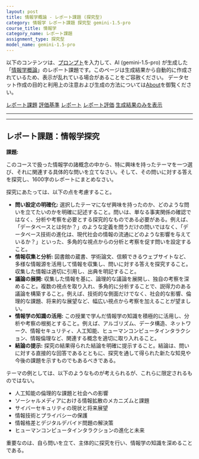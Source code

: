 ```yaml
---
layout: post
title: 情報学概論 - レポート課題 (探究型)
category: 情報学 レポート課題 探究型 gemini-1.5-pro
course_title: 情報学
category_name: レポート課題
assignment_type: 探究型
model_name: gemini-1.5-pro
---
```


以下のコンテンツは、[プロンプト](https://github.com/takedatoshiyuki/synthetic_assignments/tree/main/generated/情報学/gemini-1.5-pro/prompt_レポート課題-探究型.md)を入力して、AI (gemini-1.5-pro) が生成した「[情報学概論](/contents/情報学/)」のレポート課題です。このページは生成結果から自動的に作成されているため、表示が乱れている場合があることをご容赦ください。
データセット作成の目的と利用上の注意および生成の方法については[About](/About)を御覧ください。

[レポート課題](../レポート課題-探究型)
[評価基準](../評価基準-探究型)
[レポート](../レポート-探究型)
[レポート評価](../レポート評価-探究型)
[生成結果のみを表示](https://github.com/takedatoshiyuki/synthetic_assignments/tree/main/generated/情報学/gemini-1.5-pro/レポート課題-探究型.md)
  

***
***
  
## レポート課題：情報学探究

**課題:**

このコースで扱った情報学の諸概念の中から、特に興味を持ったテーマを一つ選び、それに関連する具体的な問いを立てなさい。そして、その問いに対する答えを探究し、1600字のレポートにまとめなさい。

探究にあたっては、以下の点を考慮すること。

* **問い設定の明確化:**  選択したテーマになぜ興味を持ったのか、どのような問いを立てたいのかを明確に記述すること。問いは、単なる事実関係の確認ではなく、分析や考察を必要とする探究的なものである必要がある。例えば、「データベースとは何か？」のような定義を問うだけの問いではなく、「データベース技術の進化は、現代社会の情報の流通にどのような影響を与えているか？」といった、多角的な視点からの分析と考察を促す問いを設定すること。
* **情報収集と分析:**  図書館の蔵書、学術論文、信頼できるウェブサイトなど、多様な情報源を活用して情報を収集し、問いに対する答えを探究すること。収集した情報は適切に引用し、出典を明記すること。
* **議論の展開:**  収集した情報を基に、論理的な議論を展開し、独自の考察を深めること。複数の視点を取り入れ、多角的に分析することで、説得力のある議論を構築すること。例えば、技術的な側面だけでなく、社会的な影響、倫理的な課題、将来的な展望など、幅広い視点から考察を加えることが望ましい。
* **情報学の知識の活用:**  この授業で学んだ情報学の知識を積極的に活用し、分析や考察の根拠とすること。例えば、アルゴリズム、データ構造、ネットワーク、情報セキュリティ、人工知能、ヒューマンコンピュータインタラクション、情報倫理など、関連する概念を適切に取り入れること。
* **結論の提示:**  探究の結果得られた結論を明確に提示すること。結論は、問いに対する直接的な回答であるとともに、探究を通して得られた新たな知見や今後の課題を示すものでもあるべきである。

テーマの例としては、以下のようなものが考えられるが、これらに限定されるものではない。

* 人工知能の倫理的な課題と社会への影響
* ソーシャルメディアにおける情報拡散のメカニズムと課題
* サイバーセキュリティの現状と将来展望
* 情報技術とプライバシーの保護
* 情報格差とデジタルデバイド問題の解決策
* ヒューマンコンピュータインタラクションの進化と未来


重要なのは、自ら問いを立て、主体的に探究を行い、情報学の知識を深めることである。
